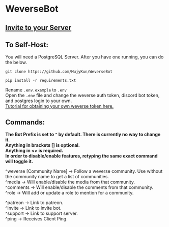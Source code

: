 # WeverseBot

## [Invite to your Server](https://discord.com/oauth2/authorize?client_id=864670527187451914&scope=bot&permissions=2952997936)


## To Self-Host:

You will need a PostgreSQL Server. After you have one running, you can do the below.  

``git clone https://github.com/MujyKun/WeverseBot``  

``pip install -r requirements.txt``

Rename `.env.example` to `.env`  
Open the `.env` file and change the weverse auth token, discord bot token, and postgres login to your own.  
[Tutorial for obtaining your own weverse token here.](https://weverse.readthedocs.io/en/latest/api.html#get-account-token)

## Commands:

**The Bot Prefix is set to `^` by default. There is currently no way to change it.**  
**Anything in brackets [] is optional.**  
**Anything in <> is required.**  
**In order to disable/enable features, retyping the same exact command will toggle it.**


^weverse [Community Name] -> Follow a weverse community. Use without the community name to get a list of communities.  
^media <Community Name> -> Will enable/disable the media from that community.  
^comments <Community Name> -> Will enable/disable the comments from that community.  
^role <Role> <Community Name> -> Will add or update a role to mention for a community.  

^patreon -> Link to patreon.  
^invite -> Link to invite bot.  
^support -> Link to support server.  
^ping -> Receives Client Ping.  

